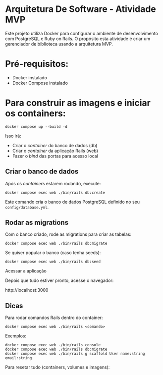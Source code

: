 # Arquitetura De Software - Atividade MVP

Este projeto utiliza Docker para configurar o ambiente de desenvolvimento com PostgreSQL e Ruby on Rails.
O propósito esta atividade é criar um gerenciador de biblioteca usando a arquitetura MVP.

# Pré-requisitos:
- Docker instalado
- Docker Compose instalado

# Para construir as imagens e iniciar os containers:

```
docker compose up --build -d
```

Isso irá:

- Criar o *container* do banco de dados (db)
- Criar o *container* da aplicação Rails (web)
- Fazer o *bind* das portas para acesso local


## Criar o banco de dados

Após os *containers* estarem rodando, execute:

```
docker compose exec web ./bin/rails db:create
```

Este comando cria o banco de dados PostgreSQL definido no seu `config/database.yml`.


## Rodar as migrations

Com o banco criado, rode as migrations para criar as tabelas:

```
docker compose exec web ./bin/rails db:migrate
```

Se quiser popular o banco (caso tenha seeds):

```
docker compose exec web ./bin/rails db:seed
```

Acessar a aplicação

Depois que tudo estiver pronto, acesse o navegador:

http://localhost:3000


## Dicas

Para rodar comandos Rails dentro do container:
```
docker compose exec web ./bin/rails <comando>
```

Exemplos:
```
docker compose exec web ./bin/rails console
docker compose exec web ./bin/rails db:migrate
docker compose exec web ./bin/rails g scaffold User name:string email:string
```

Para resetar tudo (containers, volumes e imagens):
